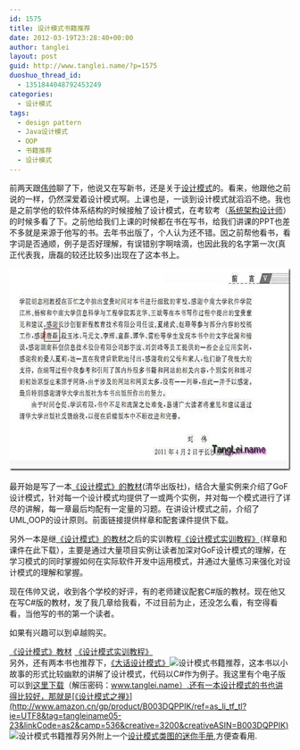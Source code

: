 ```yaml
---
id: 1575
title: 设计模式书籍推荐
date: 2012-03-19T23:28:40+00:00
author: tanglei
layout: post
guid: http://www.tanglei.name/?p=1575
duoshuo_thread_id:
  - 1351844048792453249
categories:
  - 设计模式
tags:
  - design pattern
  - Java设计模式
  - OOP
  - 书籍推荐
  - 设计模式
---
```

前两天跟<a href="http://www.chinasa.info/about.html" target="_blank">伟帅</a>聊了下，他说又在写新书，还是关于<a href="/blog/category.htmlsoftware-engineering/design-pattern/" target="_blank">设计模式</a>的。看来，他跟他之前说的一样，仍然深爱着设计模式啊。上课也是，一谈到设计模式就滔滔不绝。我也是之前学他的软件体系结构的时候接触了设计模式，在考软考（<a href="/blog/get-the-system-architect.html" target="_blank">系统架构设计师</a>）的时候多看了下。之前他给我们上课的时候都在书在写书，给我们讲课的PPT也差不多就是来源于他写的书。去年书出版了，个人认为还不错。因之前帮他看书，看字词是否通顺，例子是否好理解，有误错别字啊啥滴，也因此我的名字第一次(真正代表我，唐磊的较还比较多)出现在了这本书上。

[<img style="border-right-width: 0px; display: inline; border-top-width: 0px; border-bottom-width: 0px; border-left-width: 0px" title="design-pattern-book-recommendation 1" border="0" alt="design-pattern-book-recommendation 1" src="/wp-content/uploads/2012/03/designpatternbookrecommendation1_thumb.jpg" width="644" height="364" />](/wp-content/uploads/2012/03/designpatternbookrecommendation1.jpg) 

最开始是写了一本<a href="http://www.tup.com.cn/book/Showbook.asp?CPBH=037987-01&DJ=45" target="_blank">《设计模式》的教材</a>(清华出版社)，结合大量实例来介绍了GoF设计模式，针对每一个设计模式均提供了一或两个实例，并对每一个模式进行了详尽的讲解，每一章最后均配有一定量的习题。在讲设计模式之前，介绍了UML,OOP的设计原则。前面链接提供样章和配套课件提供下载。

另外一本是继<a href="http://www.tup.com.cn/book/Showbook.asp?CPBH=037987-01&DJ=45" target="_blank">《设计模式》的教材</a>之后的实训教程<a href="http://www.tup.com.cn/book/Showbook.asp?CPBH=042974-01&DJ=34" target="_blank">《设计模式实训教程》</a>（样章和课件在此下载），主要是通过大量项目实例让读者加深对GoF设计模式的理解，在学习模式的同时掌握如何在实际软件开发中运用模式，并通过大量练习来强化对设计模式的理解和掌握。

现在伟帅又说，收到各个学校的好评，有的老师建议配套C#版的教材。现在他又在写C#版的教材，发了我几章给我看，不过目前为止，还没怎么看，有空得看看，当他写的书的第一个读者。

如果有兴趣可以到卓越购买。

[《设计模式》教材](http://www.amazon.cn/gp/product/B005XUK0DE/ref=as_li_tf_tl?ie=UTF8&tag=tangleiname05-23&linkCode=as2&camp=536&creative=3200&creativeASIN=B005XUK0DE) <img style="border-bottom-style: none !important; border-right-style: none !important; margin: 0px; border-top-style: none !important; border-left-style: none !important" border="0" alt="" src="http://www.assoc-amazon.cn/e/ir?t=tangleiname05-23&l=as2&o=28&a=B005XUK0DE" width="1" height="1" />[《设计模式实训教程》](http://www.amazon.cn/gp/product/B007CDR0R4/ref=as_li_tf_tl?ie=UTF8&tag=tangleiname05-23&linkCode=as2&camp=536&creative=3200&creativeASIN=B007CDR0R4)   <img style="border-bottom-style: none !important; border-right-style: none !important; margin: 0px; border-top-style: none !important; border-left-style: none !important" border="0" alt="" src="http://www.assoc-amazon.cn/e/ir?t=tangleiname05-23&l=as2&o=28&a=B007CDR0R4" width="1" height="1" />  
另外，还有两本书也推荐下，[《大话设计模式》](http://www.amazon.cn/gp/product/B0011FHN5S/ref=as_li_tf_tl?ie=UTF8&tag=tangleiname05-23&linkCode=as2&camp=536&creative=3200&creativeASIN=B0011FHN5S)<img style="border-bottom-style: none !important; border-right-style: none !important; margin: 0px; border-top-style: none !important; border-left-style: none !important" border="0" alt="设计模式书籍推荐" src="http://www.assoc-amazon.cn/e/ir?t=tangleiname05-23&l=as2&o=28&a=B0011FHN5S" width="1" height="1" />，这本书以小故事的形式比较幽默的讲解了设计模式，代码以C#作为例子。我这里有个电子版可以到[这里下载](http://115.com/file/ans846yl)（解压密码：www.tanglei.name）.还有一本设计模式的书也讲得比较好，那就是[《设计模式之禅》](http://www.amazon.cn/gp/product/B003DQPPIK/ref=as_li_tf_tl?ie=UTF8&tag=tangleiname05-23&linkCode=as2&camp=536&creative=3200&creativeASIN=B003DQPPIK)<img style="border-bottom-style: none !important; border-right-style: none !important; margin: 0px; border-top-style: none !important; border-left-style: none !important" border="0" alt="设计模式书籍推荐" src="http://www.assoc-amazon.cn/e/ir?t=tangleiname05-23&l=as2&o=28&a=B003DQPPIK" width="1" height="1" />另外附上一个[设计模式类图的迷你手册](http://115.com/file/c29cbfcu),方便查看用.
